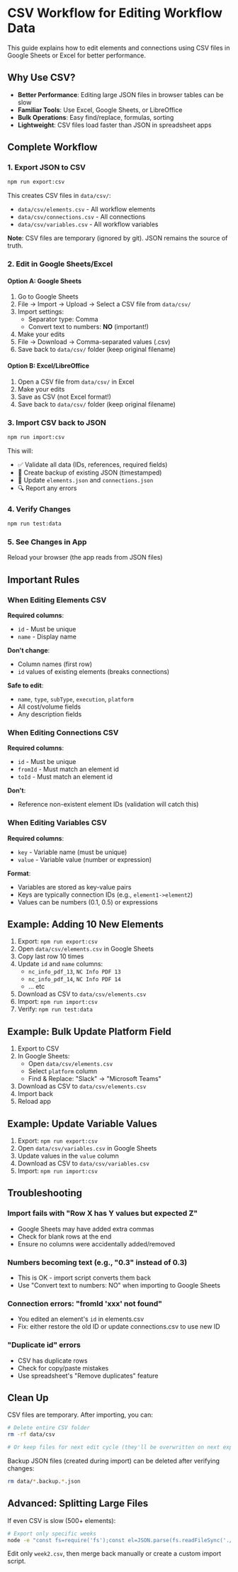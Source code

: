 # CSV Workflow for Editing Workflow Data

This guide explains how to edit elements and connections using CSV files in Google Sheets or Excel for better performance.

## Why Use CSV?

- **Better Performance**: Editing large JSON files in browser tables can be slow
- **Familiar Tools**: Use Excel, Google Sheets, or LibreOffice
- **Bulk Operations**: Easy find/replace, formulas, sorting
- **Lightweight**: CSV files load faster than JSON in spreadsheet apps

## Complete Workflow

### 1. Export JSON to CSV

```bash
npm run export:csv
```

This creates CSV files in `data/csv/`:
- `data/csv/elements.csv` - All workflow elements
- `data/csv/connections.csv` - All connections
- `data/csv/variables.csv` - All workflow variables

**Note**: CSV files are temporary (ignored by git). JSON remains the source of truth.

### 2. Edit in Google Sheets/Excel

#### Option A: Google Sheets
1. Go to Google Sheets
2. File → Import → Upload → Select a CSV file from `data/csv/`
3. Import settings:
   - Separator type: Comma
   - Convert text to numbers: **NO** (important!)
4. Make your edits
5. File → Download → Comma-separated values (.csv)
6. Save back to `data/csv/` folder (keep original filename)

#### Option B: Excel/LibreOffice
1. Open a CSV file from `data/csv/` in Excel
2. Make your edits
3. Save as CSV (not Excel format!)
4. Save back to `data/csv/` folder (keep original filename)

### 3. Import CSV back to JSON

```bash
npm run import:csv
```

This will:
- ✅ Validate all data (IDs, references, required fields)
- 💾 Create backup of existing JSON (timestamped)
- 📝 Update `elements.json` and `connections.json`
- 🔍 Report any errors

### 4. Verify Changes

```bash
npm run test:data
```

### 5. See Changes in App

Reload your browser (the app reads from JSON files)

## Important Rules

### When Editing Elements CSV

**Required columns**:
- `id` - Must be unique
- `name` - Display name

**Don't change**:
- Column names (first row)
- `id` values of existing elements (breaks connections)

**Safe to edit**:
- `name`, `type`, `subType`, `execution`, `platform`
- All cost/volume fields
- Any description fields

### When Editing Connections CSV

**Required columns**:
- `id` - Must be unique
- `fromId` - Must match an element id
- `toId` - Must match an element id

**Don't**:
- Reference non-existent element IDs (validation will catch this)

### When Editing Variables CSV

**Required columns**:
- `key` - Variable name (must be unique)
- `value` - Variable value (number or expression)

**Format**:
- Variables are stored as key-value pairs
- Keys are typically connection IDs (e.g., `element1->element2`)
- Values can be numbers (0.1, 0.5) or expressions

## Example: Adding 10 New Elements

1. Export: `npm run export:csv`
2. Open `data/csv/elements.csv` in Google Sheets
3. Copy last row 10 times
4. Update `id` and `name` columns:
   - `nc_info_pdf_13`, `NC Info PDF 13`
   - `nc_info_pdf_14`, `NC Info PDF 14`
   - ... etc
5. Download as CSV to `data/csv/elements.csv`
6. Import: `npm run import:csv`
7. Verify: `npm run test:data`

## Example: Bulk Update Platform Field

1. Export to CSV
2. In Google Sheets:
   - Open `data/csv/elements.csv`
   - Select `platform` column
   - Find & Replace: "Slack" → "Microsoft Teams"
3. Download as CSV to `data/csv/elements.csv`
4. Import back
5. Reload app

## Example: Update Variable Values

1. Export: `npm run export:csv`
2. Open `data/csv/variables.csv` in Google Sheets
3. Update values in the `value` column
4. Download as CSV to `data/csv/variables.csv`
5. Import: `npm run import:csv`

## Troubleshooting

### Import fails with "Row X has Y values but expected Z"
- Google Sheets may have added extra commas
- Check for blank rows at the end
- Ensure no columns were accidentally added/removed

### Numbers becoming text (e.g., "0.3" instead of 0.3)
- This is OK - import script converts them back
- Use "Convert text to numbers: NO" when importing to Google Sheets

### Connection errors: "fromId 'xxx' not found"
- You edited an element's `id` in elements.csv
- Fix: either restore the old ID or update connections.csv to use new ID

### "Duplicate id" errors
- CSV has duplicate rows
- Check for copy/paste mistakes
- Use spreadsheet's "Remove duplicates" feature

## Clean Up

CSV files are temporary. After importing, you can:

```bash
# Delete entire CSV folder
rm -rf data/csv

# Or keep files for next edit cycle (they'll be overwritten on next export)
```

Backup JSON files (created during import) can be deleted after verifying changes:

```bash
rm data/*.backup.*.json
```

## Advanced: Splitting Large Files

If even CSV is slow (500+ elements):

```bash
# Export only specific weeks
node -e "const fs=require('fs');const el=JSON.parse(fs.readFileSync('./data/elements.json','utf8'));const w2=el.filter(e=>e.id.startsWith('w2'));console.log('W2 elements:',w2.length);const csv=[Object.keys(w2[0]).join(','),...w2.map(e=>Object.values(e).map(v=>JSON.stringify(v||'')).join(','))].join('\n');fs.writeFileSync('./data/week2.csv',csv);"
```

Edit only `week2.csv`, then merge back manually or create a custom import script.
